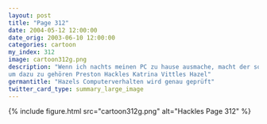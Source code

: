 ```yaml
---
layout: post
title: "Page 312"
date: 2004-05-12 12:00:00
date_orig: 2003-06-10 12:00:00
categories: cartoon
my_index: 312
image: cartoon312g.png
description: "Wenn ich nachts meinen PC zu hause ausmache, macht der so ein lustiges Du machst deinen PC nachts aus Ich hatte meinen seit 5 Monaten nicht mehr aus Ich ne uptime von 4,5 Monaten Bei mir sinds fast 6 Monate Ich mach Dinge
um dazu zu gehören Preston Hackles Katrina Vittles Hazel"
germantitle: "Hazels Computerverhalten wird genau geprüft"
twitter_card_type: summary_large_image
---
```


{% include figure.html src="cartoon312g.png" alt="Hackles Page 312"  %}

